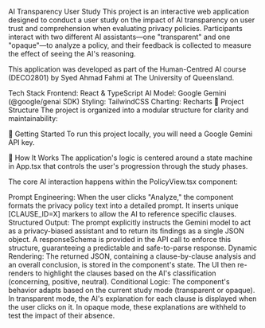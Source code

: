 AI Transparency User Study
This project is an interactive web application designed to conduct a user study on the impact of AI transparency on user trust and comprehension when evaluating privacy policies. Participants interact with two different AI assistants—one "transparent" and one "opaque"—to analyze a policy, and their feedback is collected to measure the effect of seeing the AI's reasoning.

This application was developed as part of the Human-Centred AI course (DECO2801) by Syed Ahmad Fahmi at The University of Queensland.

Tech Stack
Frontend: React & TypeScript
AI Model: Google Gemini (@google/genai SDK)
Styling: TailwindCSS
Charting: Recharts
📁 Project Structure
The project is organized into a modular structure for clarity and maintainability:


🚀 Getting Started
To run this project locally, you will need a Google Gemini API key.

🧠 How It Works
The application's logic is centered around a state machine in App.tsx that controls the user's progression through the study phases.

The core AI interaction happens within the PolicyView.tsx component:

Prompt Engineering: When the user clicks "Analyze," the component formats the privacy policy text into a detailed prompt. It inserts unique [CLAUSE_ID=X] markers to allow the AI to reference specific clauses.
Structured Output: The prompt explicitly instructs the Gemini model to act as a privacy-biased assistant and to return its findings as a single JSON object. A responseSchema is provided in the API call to enforce this structure, guaranteeing a predictable and safe-to-parse response.
Dynamic Rendering: The returned JSON, containing a clause-by-clause analysis and an overall conclusion, is stored in the component's state. The UI then re-renders to highlight the clauses based on the AI's classification (concerning, positive, neutral).
Conditional Logic: The component's behavior adapts based on the current study mode (transparent or opaque). In transparent mode, the AI's explanation for each clause is displayed when the user clicks on it. In opaque mode, these explanations are withheld to test the impact of their absence.
